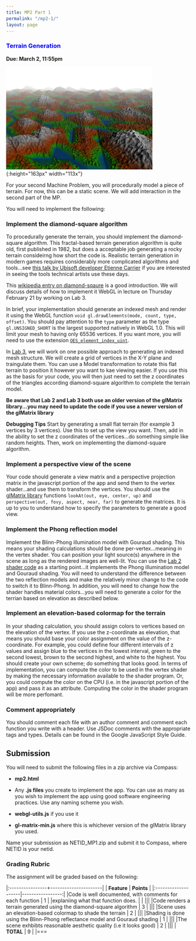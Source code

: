 ```yaml
---
title: MP2 Part 1
permalink: "/mp2-1/"
layout: page
---
```


### <span style="color:blue">Terrain Generation</span>
**Due: March 2, 11:55pm**

![terrain](/assets/img/terrain.PNG){:height="163px" width="113x"}  

For your second Machine Problem, you will procedurally model a piece of terrain. For now, this can be a static scene. We will add interaction in the second part of the MP.

You will need to implement the following:

### Implement the diamond-square algorithm ###

To procedurally generate the terrain, you should implement the diamond-square algorithm. This fractal-based terrain generation algorithm is quite old, first published in 1982, but does a acceptable job generating a rocky terrain consideirng how short the code is. Realistic terrain generation in modern games requires considerably more complicated algorithms and tools...see [this talk by Ubisoft developer Etienne Carrier](https://www.youtube.com/watch?v=NfizT369g60) if you are interested in seeing the tools technical artists use these days. 

This [wikipedia entry on diamond-sqaure](https://en.wikipedia.org/wiki/Diamond-square_algorithm) is a good introduction. We will discuss details of how to implement it WebGL in lecture on Thursday February 21 by working on Lab 3. 

In brief, your implementation should generate an indexed mesh and render it using the WebGL function `void gl.drawElements(mode, count, type, offset)`. You should pay attention to the `type` parameter as the type `gl.UNSIGNED_SHORT` is the largest supported natively in WebGL 1.0. This will limit your mesh to having only 65536 vertices. If you want more, you will need to use the extension [`OES_element_index_uint`](https://developer.mozilla.org/en-US/docs/Web/API/OES_element_index_uint).

In [Lab 3](https://github.com/illinois-cs418/cs418CourseMaterial/raw/master/Labs/Lab3.zip), we will work on one possible approach to generating an indexed mesh structure. We will create a grid of vertices in the X-Y plane and traingulate them. You can use a Model transformation to rotate this flat terrain to position it however you want to kae viewing easier. If you use this as the basis for your code, you will then just need to set the z coordinates of the triangles according diamond-square algorithm to complete the terrain model. 

**Be aware that Lab 2 and Lab 3 both use an older version of the glMatrix library...you may need to update the code if you use a newer version of the glMatrix library**

**Debugging Tips** 
Start by generating a small flat terrain (for example 3 vertices by 3 vertices). Use this to set up the view you want. Then, add in the ability to set the z coordinates of the vertices...do something simple like random heights. Then, work on implementing the diamond-square algorithm.

### Implement a perspective view of the scene ###

Your code should generate a view matrix and a perspective projection matrix in the javascript portion of the app and send them to the vertex shader...and use them to transform the vertices. You should use the [glMatrix library](http://glmatrix.net/) functions `lookAt(out, eye, center, up)` and ` perspective(out, fovy, aspect, near, far)` to generate the matrices. It is up to you to understand how to specify the parameters to generate a good view. 

### Implement the Phong reflection model ###
Implement the Blinn-Phong illumination model with Gouraud shading. This means your shading calculations should be done per-vertex...meaning in the vertex shader. You can position your light source(s) anywhere in the scene as long as the rendered images are well-lit. You can use the [Lab 2 shader code](https://github.com/illinois-cs418/cs418CourseMaterial/raw/master/Labs/Lab2-Mesh.zip) as a starting point...it implements the Phong illumination model and Gouraud shading. You will need to understand the difference between the two reflection models and make the relatively minor change to the code to switch it to Blinn-Phong. In addition, you will need to change how the shader handles material colors...you will need to generate a color for the terrian based on elevation as described below. 

### Implement an elevation-based colormap for the terrain ###

In your shading calculation, you should assign colors to vertices based on the elevation of the vertex. If you use the z-coordinate as elevation, that means you should base your color assignment on the value of the z-coordinate. For example, you could define four different intervals of z values and assign blue to the vertices in the lowest interval, green to the second lowest, brown to the second highest, and white to the highest. You should create your own scheme; do something that looks good. In terms of implementation, you can compute the color to be used in the vertex shader by making the necessary information available to the shader program. Or, you could compute the color on the CPU (i.e. in the javascript portion of the app) and pass it as an attribute. Computing the color in the shader program will be more perfomant. 


### Comment appropriately ###

You should comment each file with an author comment and comment each function you write with a header. Use JSDoc comments with the appropriate tags and types.
Details can be found in the Google JavaScript Style Guide. 
 

## Submission ##

You will need to submit the following files in a zip archive via Compass:

- **mp2.html**  

- Any **.js files** you create to implement the app. You can use as many as you wish to implement the app using good software engineering practices. Use any naming scheme you wish.

- **webgl-utils.js** if you use it  

- **gl-matrix-min.js** where this is whichever version of the glMatrix library you used.

Name your submission as NETID_MP1.zip and submit it to Compass, where NETID is your netid.

### Grading Rubric ###
The assignment will be graded based on the following:

|:----------------+----------------------|
| **Feature**     | **Points**           |
|:--------------------|-----------------:|
|Code is well documented, with comments for each function   | 1     |
|explaniing what that function does.                        |       |
|||
|Code renders a terrain generated using the diamond-square algorithm   | 3      |
||| 
|Scene uses an elevation-based colormap to shade the terrain           | 2     | 
|||
|Shading is done using the Blinn-Phong reflectance model and Gouraud shading  | 1     |
|||
|The scene exhbibts reasonable aesthetic quality (i.e it looks good)      | 2     |
|||
| **TOTAL**	                                                | 9    |
|===
